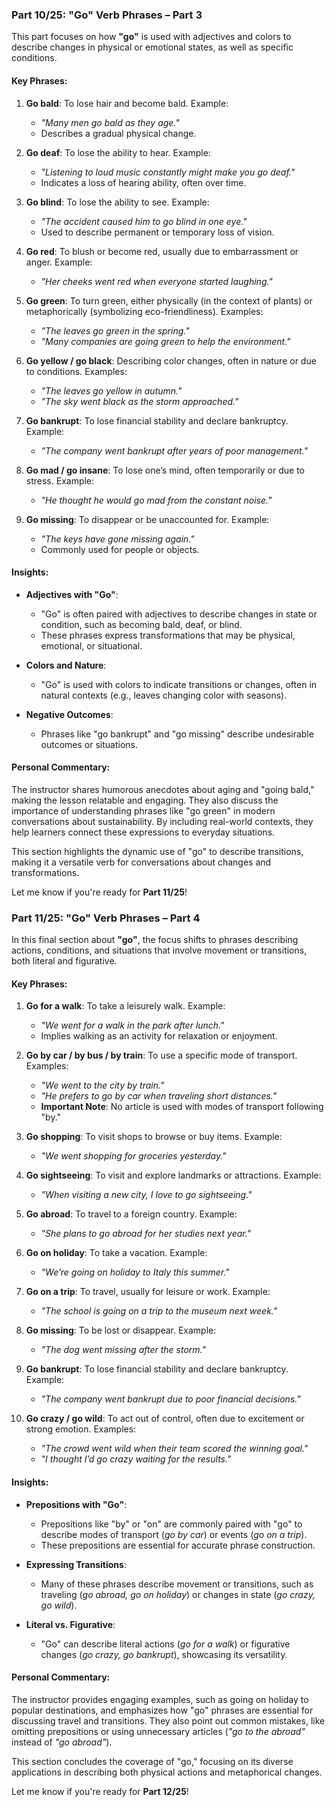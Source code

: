### Part 10/25: **"Go" Verb Phrases – Part 3**

This part focuses on how **"go"** is used with adjectives and colors to describe changes in physical or emotional states, as well as specific conditions.

#### Key Phrases:

1. **Go bald**: To lose hair and become bald. Example:
    
    - _"Many men go bald as they age."_
    - Describes a gradual physical change.
2. **Go deaf**: To lose the ability to hear. Example:
    
    - _"Listening to loud music constantly might make you go deaf."_
    - Indicates a loss of hearing ability, often over time.
3. **Go blind**: To lose the ability to see. Example:
    
    - _"The accident caused him to go blind in one eye."_
    - Used to describe permanent or temporary loss of vision.
4. **Go red**: To blush or become red, usually due to embarrassment or anger. Example:
    
    - _"Her cheeks went red when everyone started laughing."_
5. **Go green**: To turn green, either physically (in the context of plants) or metaphorically (symbolizing eco-friendliness). Examples:
    
    - _"The leaves go green in the spring."_
    - _"Many companies are going green to help the environment."_
6. **Go yellow / go black**: Describing color changes, often in nature or due to conditions. Examples:
    
    - _"The leaves go yellow in autumn."_
    - _"The sky went black as the storm approached."_
7. **Go bankrupt**: To lose financial stability and declare bankruptcy. Example:
    
    - _"The company went bankrupt after years of poor management."_
8. **Go mad / go insane**: To lose one’s mind, often temporarily or due to stress. Example:
    
    - _"He thought he would go mad from the constant noise."_
9. **Go missing**: To disappear or be unaccounted for. Example:
    
    - _"The keys have gone missing again."_
    - Commonly used for people or objects.

#### Insights:

- **Adjectives with "Go"**:
    
    - "Go" is often paired with adjectives to describe changes in state or condition, such as becoming bald, deaf, or blind.
    - These phrases express transformations that may be physical, emotional, or situational.
- **Colors and Nature**:
    
    - "Go" is used with colors to indicate transitions or changes, often in natural contexts (e.g., leaves changing color with seasons).
- **Negative Outcomes**:
    
    - Phrases like "go bankrupt" and "go missing" describe undesirable outcomes or situations.

#### Personal Commentary:

The instructor shares humorous anecdotes about aging and "going bald," making the lesson relatable and engaging. They also discuss the importance of understanding phrases like "go green" in modern conversations about sustainability. By including real-world contexts, they help learners connect these expressions to everyday situations.

This section highlights the dynamic use of "go" to describe transitions, making it a versatile verb for conversations about changes and transformations.

Let me know if you're ready for **Part 11/25**!

### Part 11/25: **"Go" Verb Phrases – Part 4**

In this final section about **"go"**, the focus shifts to phrases describing actions, conditions, and situations that involve movement or transitions, both literal and figurative.

#### Key Phrases:

1. **Go for a walk**: To take a leisurely walk. Example:
    
    - _"We went for a walk in the park after lunch."_
    - Implies walking as an activity for relaxation or enjoyment.
2. **Go by car / by bus / by train**: To use a specific mode of transport. Examples:
    
    - _"We went to the city by train."_
    - _"He prefers to go by car when traveling short distances."_
    - **Important Note**: No article is used with modes of transport following "by."
3. **Go shopping**: To visit shops to browse or buy items. Example:
    
    - _"We went shopping for groceries yesterday."_
4. **Go sightseeing**: To visit and explore landmarks or attractions. Example:
    
    - _"When visiting a new city, I love to go sightseeing."_
5. **Go abroad**: To travel to a foreign country. Example:
    
    - _"She plans to go abroad for her studies next year."_
6. **Go on holiday**: To take a vacation. Example:
    
    - _"We’re going on holiday to Italy this summer."_
7. **Go on a trip**: To travel, usually for leisure or work. Example:
    
    - _"The school is going on a trip to the museum next week."_
8. **Go missing**: To be lost or disappear. Example:
    
    - _"The dog went missing after the storm."_
9. **Go bankrupt**: To lose financial stability and declare bankruptcy. Example:
    
    - _"The company went bankrupt due to poor financial decisions."_
10. **Go crazy / go wild**: To act out of control, often due to excitement or strong emotion. Examples:
    
    - _"The crowd went wild when their team scored the winning goal."_
    - _"I thought I’d go crazy waiting for the results."_

#### Insights:

- **Prepositions with "Go"**:
    
    - Prepositions like "by" or "on" are commonly paired with "go" to describe modes of transport (_go by car_) or events (_go on a trip_).
    - These prepositions are essential for accurate phrase construction.
- **Expressing Transitions**:
    
    - Many of these phrases describe movement or transitions, such as traveling (_go abroad, go on holiday_) or changes in state (_go crazy, go wild_).
- **Literal vs. Figurative**:
    
    - "Go" can describe literal actions (_go for a walk_) or figurative changes (_go crazy, go bankrupt_), showcasing its versatility.

#### Personal Commentary:

The instructor provides engaging examples, such as going on holiday to popular destinations, and emphasizes how "go" phrases are essential for discussing travel and transitions. They also point out common mistakes, like omitting prepositions or using unnecessary articles (_"go to the abroad"_ instead of _"go abroad"_).

This section concludes the coverage of "go," focusing on its diverse applications in describing both physical actions and metaphorical changes.

Let me know if you're ready for **Part 12/25**!